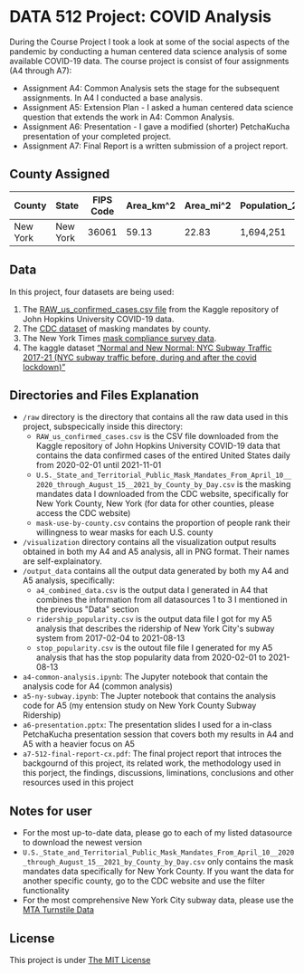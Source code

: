 # DATA 512 Project: COVID Analysis 
During the Course Project I took a look at some of the social aspects of the pandemic by conducting a human centered data science analysis of some available COVID-19 data. The course project is consist of four assignments (A4 through A7):
* Assignment A4: Common Analysis sets the stage for the subsequent assignments. In A4 I conducted a base analysis. 
* Assignment A5: Extension Plan - I asked a human centered data science question that extends the work in A4: Common Analysis. 
* Assignment A6: Presentation - I gave a modified (shorter) PetchaKucha presentation of your completed project.
* Assignment A7: Final Report is a written submission of a project report.

## County Assigned 
| County   | State    | FIPS Code |  Area_km^2 | Area_mi^2 | Population_2020_Census | Population_Increase_from_2010 | County Seat   |
| ---------| -------- | ----------| ---------- | --------- | ---------------------- | ----------------------------- | ------------- |
| New York | New York |   36061   |   59.13	   |   22.83   |       1,694,251        |           108,378             | Manhattan, NYC|

## Data
In this project, four datasets are being used:
1. The [RAW_us_confirmed_cases.csv file](https://www.kaggle.com/antgoldbloom/covid19-data-from-john-hopkins-university?select=RAW_us_confirmed_cases.csv) from the Kaggle repository of John Hopkins University COVID-19 data. 
2. The [CDC dataset](https://data.cdc.gov/Policy-Surveillance/U-S-State-and-Territorial-Public-Mask-Mandates-Fro/62d6-pm5i) of masking mandates by county. 
3. The New York Times [mask compliance survey data](https://github.com/nytimes/covid-19-data/tree/master/mask-use).  
4. The kaggle dataset [“Normal and New Normal: NYC Subway Traffic 2017-21 (NYC subway traffic before, during and after the covid lockdown)”](https://www.kaggle.com/eddeng/nyc-subway-traffic-data-20172021) 


## Directories and Files Explanation
* `/raw` directory is the directory that contains all the raw data used in this project, subspecically inside this directory:
    - `RAW_us_confirmed_cases.csv` is the CSV file downloaded from the Kaggle repository of John Hopkins University COVID-19 data that contains the data confirmed cases of the entired United States daily from 2020-02-01 until 2021-11-01
    - `U.S._State_and_Territorial_Public_Mask_Mandates_From_April_10__2020_through_August_15__2021_by_County_by_Day.csv` is the masking mandates data I downloaded from the CDC website, specifically for New York County, New York (for data for other counties, please access the CDC website)
    -  `mask-use-by-county.csv` contains the proportion of people rank their willingness to wear masks for each U.S. county
* `/visualization` directory contains all the visualization output results obtained in both my A4 and A5 analysis, all in PNG format. Their names are self-explainatory.
* `/output_data` contains all the output data generated by both my A4 and A5 analysis, specifically:
   - `a4_combined_data.csv` is the output data I generated in A4 that combines the information from all datasources 1 to 3 I mentioned in the previous "Data" section
   - `ridership_popularity.csv` is the output data file I got for my A5 analysis that describes the ridership of New York City's subway system from 2017-02-04 to 2021-08-13
   - `stop_popularity.csv` is the outout file file I generated for my A5 analysis that has the stop popularity data from 2020-02-01 to 2021-08-13
* `a4-common-analysis.ipynb`: The Jupyter notebook that contain the analysis code for A4 (common analysis)
* `a5-ny-subway.ipynb`: The Jupter notebook that contains the analysis code for A5 (my entension study on New York County Subway Ridership)
* `a6-presentation.pptx`: The presentation slides I used for a in-class PetchaKucha presentation session that covers both my results in A4 and A5 with a heavier focus on A5
* `a7-512-final-report-cx.pdf`: The final project report that introces the backgournd of this project, its related work, the methodology used in this porject, the findings, discussions, liminations, conclusions and other resources used in this project


## Notes for user
* For the most up-to-date data, please go to each of my listed datasource to download the newest version
* `U.S._State_and_Territorial_Public_Mask_Mandates_From_April_10__2020_through_August_15__2021_by_County_by_Day.csv` only contains the mask mandates data specifically for New York County. If you want the data for another specific county, go to the CDC website and use the filter functionality
* For the most comprehensive New York City subway data, please use the [MTA Turnstile Data](http://web.mta.info/developers/turnstile.html)

## License
This project is under [The MIT License](https://opensource.org/licenses/MIT)


